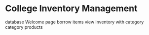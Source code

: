 # College Inventory Management

database
Welcome page
borrow items 
view inventory with category 
category
products
